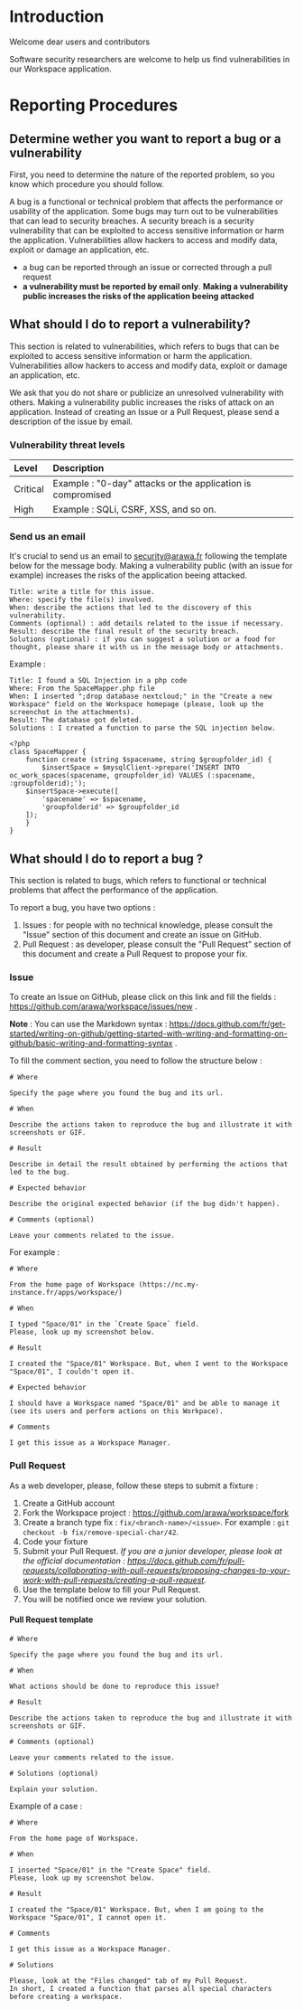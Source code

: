 # Introduction
Welcome dear users and contributors

Software security researchers are welcome to help us find vulnerabilities in our Workspace application.

# Reporting Procedures
## Determine wether you want to report a bug or a vulnerability
First, you need to determine the nature of the reported problem, so you know which procedure you should follow.

A bug is a functional or technical problem that affects the performance or usability of the application. 
Some bugs may turn out to be vulnerabilities that can lead to security breaches. A security breach is a security vulnerability that can be exploited to access sensitive information or harm the application. Vulnerabilities allow hackers to access and modify data, exploit or damage an application, etc.

* a bug can be reported through an issue or corrected through a pull request
* **a vulnerability must be reported by email only**. **Making a vulnerability public increases the risks of the application beeing attacked**

## What should I do to report a vulnerability?

This section is related to vulnerabilities, which refers to bugs that can be exploited to access sensitive information or harm the application. Vulnerabilities allow hackers to access and modify data, exploit or damage an application, etc.

We ask that you do not share or publicize an unresolved vulnerability with others. Making a vulnerability public increases the risks of attack on an application. Instead of creating an Issue or a Pull Request, please send a description of the issue by email.

### Vulnerability threat levels

| Level | Description |
|:---|:---|
|Critical | Example : "0-day" attacks or the application is compromised |
| High | Example : SQLi, CSRF, XSS, and so on.|

### Send us an email

It's crucial to send us an email to security@arawa.fr following the template below for the message body. Making a vulnerability public (with an issue for example) increases the risks of the application beeing attacked.

```
Title: write a title for this issue.
Where: specify the file(s) involved.
When: describe the actions that led to the discovery of this vulnerability.
Comments (optional) : add details related to the issue if necessary.
Result: describe the final result of the security breach.
Solutions (optional) : if you can suggest a solution or a food for thought, please share it with us in the message body or attachments.
```

Example :

```
Title: I found a SQL Injection in a php code
Where: From the SpaceMapper.php file
When: I inserted ";drop database nextcloud;" in the "Create a new Workspace" field on the Workspace homepage (please, look up the screenchot in the attachments).
Result: The database got deleted.
Solutions : I created a function to parse the SQL injection below.

<?php
class SpaceMapper {
    function create (string $spacename, string $groupfolder_id) {
        $insertSpace = $mysqlClient->prepare('INSERT INTO oc_work_spaces(spacename, groupfolder_id) VALUES (:spacename, :groupfolderid);');
    $insertSpace->execute([
        'spacename' => $spacename,
        'groupfolderid' => $groupfolder_id
    ]);
    }
}

```


## What should I do to report a bug ?

This section is related to bugs, which refers to functional or technical problems that affect the performance of the application.

To report a bug, you have two options :

1. Issues : for people with no technical knowledge, please consult the "Issue" section of this document and create an issue on GitHub.
2. Pull Request : as developer, please consult the "Pull Request" section of this document and create a Pull Request to propose your fix.

### Issue

To create an Issue on GitHub, please click on this link and fill the fields : https://github.com/arawa/workspace/issues/new .

**Note** : You can use the Markdown syntax : https://docs.github.com/fr/get-started/writing-on-github/getting-started-with-writing-and-formatting-on-github/basic-writing-and-formatting-syntax .

To fill the comment section, you need to follow the structure below :

```
# Where

Specify the page where you found the bug and its url.

# When

Describe the actions taken to reproduce the bug and illustrate it with screenshots or GIF.

# Result

Describe in detail the result obtained by performing the actions that led to the bug.

# Expected behavior

Describe the original expected behavior (if the bug didn't happen).

# Comments (optional)

Leave your comments related to the issue.
```

For example :

```
# Where

From the home page of Workspace (https://nc.my-instance.fr/apps/workspace/)

# When

I typed "Space/01" in the `Create Space` field.
Please, look up my screenshot below.

# Result

I created the "Space/01" Workspace. But, when I went to the Workspace "Space/01", I couldn't open it.

# Expected behavior

I should have a Workspace named "Space/01" and be able to manage it (see its users and perform actions on this Workpace).

# Comments

I get this issue as a Workspace Manager.
```

### Pull Request

As a web developer, please, follow these steps to submit a fixture :

1. Create a GitHub account
2. Fork the Workspace project : https://github.com/arawa/workspace/fork
3. Create a branch type fix : `fix/<branch-name>/<issue>`. For example : `git checkout -b fix/remove-special-char/42`.
4. Code your fixture
5. Submit your Pull Request. *If you are a junior developer, please look at the official documentation : https://docs.github.com/fr/pull-requests/collaborating-with-pull-requests/proposing-changes-to-your-work-with-pull-requests/creating-a-pull-request.*
6. Use the template below to fill your Pull Request.
7. You will be notified once we review your solution.

#### Pull Request template
```
# Where

Specify the page where you found the bug and its url.

# When

What actions should be done to reproduce this issue?
    
# Result

Describe the actions taken to reproduce the bug and illustrate it with screenshots or GIF.

# Comments (optional)

Leave your comments related to the issue.

# Solutions (optional)

Explain your solution.
```

Example of a case :

```
# Where

From the home page of Workspace.

# When

I inserted "Space/01" in the "Create Space" field.
Please, look up my screenshot below.

# Result

I created the "Space/01" Workspace. But, when I am going to the Workspace "Space/01", I cannot open it.
    
# Comments

I get this issue as a Workspace Manager.

# Solutions

Please, look at the "Files changed" tab of my Pull Request.
In short, I created a function that parses all special characters before creating a workspace.
```
